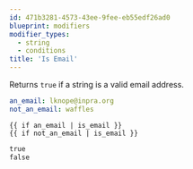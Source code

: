 ```yaml
---
id: 471b3281-4573-43ee-9fee-eb55edf26ad0
blueprint: modifiers
modifier_types:
  - string
  - conditions
title: 'Is Email'
---
```

Returns `true` if a string is a valid email address.

```yaml
an_email: lknope@inpra.org
not_an_email: waffles
```

```
{{ if an_email | is_email }}
{{ if not_an_email | is_email }}
```

```html
true
false
```


